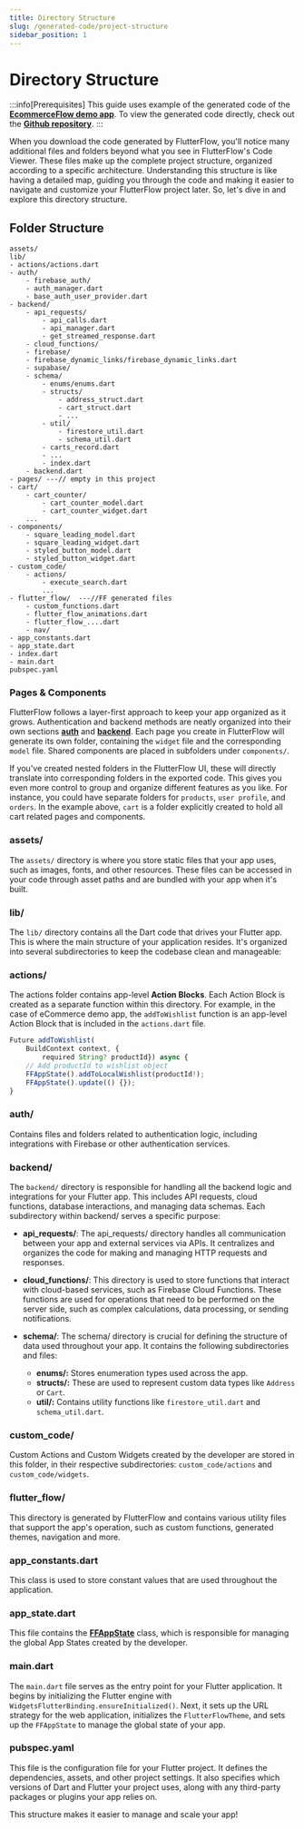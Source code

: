 ```yaml
---
title: Directory Structure 
slug: /generated-code/project-structure
sidebar_position: 1
---
```


# Directory Structure

:::info[Prerequisites]
This guide uses example of the generated code of the **[EcommerceFlow demo app](https://bit.ly/ff-docs-demo-v1)**. To view the generated code directly, check out the **[Github repository](https://github.com/FlutterFlow/sample-apps/tree/main/ecommerce_flow)**.
:::

When you download the code generated by FlutterFlow, you'll notice many additional files and folders beyond what you see in FlutterFlow's Code Viewer. These files make up the complete project structure, organized according to a specific architecture. Understanding this structure is like having a detailed map, guiding you through the code and making it easier to navigate and customize your FlutterFlow project later. So, let's dive in and explore this directory structure.

## Folder Structure

```
assets/
lib/
- actions/actions.dart
- auth/
    - firebase_auth/
    - auth_manager.dart
    - base_auth_user_provider.dart
- backend/
    - api_requests/
        - api_calls.dart
        - api_manager.dart
        - get_streamed_response.dart
    - cloud_functions/
    - firebase/
    - firebase_dynamic_links/firebase_dynamic_links.dart
    - supabase/
    - schema/
        - enums/enums.dart
        - structs/
            - address_struct.dart
            - cart_struct.dart
            - ...
        - util/
            - firestore_util.dart
            - schema_util.dart
        - carts_record.dart 
        - ...
        - index.dart
    - backend.dart
- pages/ ---// empty in this project
- cart/
    - cart_counter/
        - cart_counter_model.dart
        - cart_counter_widget.dart
    ...
- components/
    - square_leading_model.dart
    - square_leading_widget.dart
    - styled_button_model.dart
    - styled_button_widget.dart
- custom_code/
    - actions/
        - execute_search.dart
        ...
- flutter_flow/  ---//FF generated files
    - custom_functions.dart
    - flutter_flow_animations.dart
    - flutter_flow_....dart
    - nav/
- app_constants.dart
- app_state.dart
- index.dart
- main.dart
pubspec.yaml
```
### Pages & Components

FlutterFlow follows a layer-first approach to keep your app organized as it grows. Authentication and backend methods are neatly organized into their own sections **[auth](#auth)** and **[backend](#backend)**. Each page you create in FlutterFlow will generate its own folder, containing the `widget` file and the corresponding `model` file. Shared components are placed in subfolders under `components/`.

If you've created nested folders in the FlutterFlow UI, these will directly translate into corresponding folders in the exported code. This gives you even more control to group and organize different features as you like. For instance, you could have separate folders for `products`, `user profile`, and `orders`. In the example above, `cart` is a folder explicitly created to hold all cart related pages and components.

### assets/
The `assets/` directory is where you store static files that your app uses, such as images, fonts, and other resources. These files can be accessed in your code through asset paths and are bundled with your app when it's built.

### lib/
The `lib/` directory contains all the Dart code that drives your Flutter app. This is where the main structure of your application resides. It's organized into several subdirectories to keep the codebase clean and manageable:

### actions/
The actions folder contains app-level **Action Blocks**. Each Action Block is created as a separate function within this directory. For example, in the case of eCommerce demo app, the `addToWishlist` function is an app-level Action Block that is included in the `actions.dart` file.

```js
Future addToWishlist(
    BuildContext context, {
        required String? productId}) async {
    // Add productId to wishlist object
    FFAppState().addToLocalWishlist(productId!);
    FFAppState().update(() {});
}
```

### auth/
Contains files and folders related to authentication logic, including integrations with Firebase or other authentication services.

### backend/
The `backend/` directory is responsible for handling all the backend logic and integrations for your Flutter app. This includes API requests, cloud functions, database interactions, and managing data schemas. Each subdirectory within backend/ serves a specific purpose:

- **api_requests/**: The api_requests/ directory handles all communication between your app and external services via APIs. It centralizes and organizes the code for making and managing HTTP requests and responses.

- **cloud_functions/**: This directory is used to store functions that interact with cloud-based services, such as Firebase Cloud Functions. These functions are used for operations that need to be performed on the server side, such as complex calculations, data processing, or sending notifications.

- **schema/**: The schema/ directory is crucial for defining the structure of data used throughout your app. It contains the following subdirectories and files:
  - **enums/:** Stores enumeration types used across the app. 
  - **structs/:** These are used to represent custom data types like `Address` or `Cart`. 
  - **util/:** Contains utility functions like `firestore_util.dart` and `schema_util.dart`.

### custom_code/
Custom Actions and Custom Widgets created by the developer are stored in this folder, in their respective subdirectories: `custom_code/actions` and `custom_code/widgets`.

### flutter_flow/
This directory is generated by FlutterFlow and contains various utility files that support the app's operation, such as custom functions, generated themes, navigation and more. 

### app_constants.dart
This class is used to store constant values that are used throughout the application.

### app_state.dart
This file contains the [**FFAppState**](ff-app-state) class, which is responsible for managing the global App States created by the developer.

### main.dart
The `main.dart` file serves as the entry point for your Flutter application. It begins by initializing the Flutter engine with `WidgetsFlutterBinding.ensureInitialized()`. Next, it sets up the URL strategy for the web application, initializes the `FlutterFlowTheme`, and sets up the `FFAppState` to manage the global state of your app.

### pubspec.yaml
This file is the configuration file for your Flutter project. It defines the dependencies, assets, and other project settings. It also specifies which versions of Dart and Flutter your project uses, along with any third-party packages or plugins your app relies on.


This structure makes it easier to manage and scale your app!
